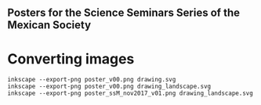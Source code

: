 Posters for the Science Seminars Series of the Mexican Society
---


# Converting images

```
inkscape --export-png poster_v00.png drawing.svg
inkscape --export-png poster_v00.png drawing_landscape.svg
inkscape --export-png poster_ssM_nov2017_v01.png drawing_landscape.svg
```
